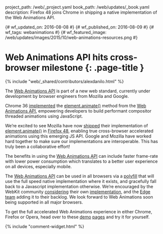 project_path: /web/_project.yaml
book_path: /web/updates/_book.yaml
description: Firefox 48 joins Chrome in shipping a native implementation of the Web Animations API.

{# wf_updated_on: 2016-08-08 #}
{# wf_published_on: 2016-08-09 #}
{# wf_tags: webanimations #}
{# wf_featured_image: /web/updates/images/2015/10/web-animations-resources.png #}

# Web Animations API hits cross-browser milestone {: .page-title }

{% include "web/_shared/contributors/alexdanilo.html" %}



The [Web Animations API](http://w3c.github.io/web-animations/) is part of a new web standard, currently under development by browser engineers from Mozilla and Google.

Chrome 36 [implemented](https://developers.google.com/web/updates/2014/05/Web-Animations-element.animate-is-now-in-Chrome-36) the [element.animate()](http://w3c.github.io/web-animations/#the-animatable-interface) method from the [Web Animations API](http://w3c.github.io/web-animations/), empowering developers to build performant compositor threaded animations using JavaScript.

We’re excited to see Mozilla have now [shipped](https://hacks.mozilla.org/2016/08/animating-like-you-just-dont-care-with-element-animate/) their implementation of [element.animate()](http://w3c.github.io/web-animations/#the-animatable-interface) in [Firefox 48](https://developer.mozilla.org/en-US/Firefox/Releases/48), enabling true cross-browser accelerated animations using this emerging JS API. Google and Mozilla have worked hard together to make sure our implementations are interoperable. This has truly been a collaborative effort!

The benefits in using the [Web Animations API](http://w3c.github.io/web-animations/) can include faster frame-rate with lower power consumption which translates to a better user experience on all devices, especially mobile.

The [Web Animations API](http://w3c.github.io/web-animations/) can be used in all browsers via a [polyfill](https://github.com/web-animations/web-animations-js/) that will use the full speed native implementation where it exists, and gracefully fall back to a Javascript implementation otherwise. We’re encouraged by the WebKit community [considering](https://webkit.org/status/#specification-web-animations) their own [implementation](https://lists.webkit.org/pipermail/webkit-dev/2015-November/027771.html), and the [Edge team](https://wpdev.uservoice.com/forums/257854-microsoft-edge-developer/suggestions/6263650-web-animations-javascript-api) adding it to their backlog. We look forward to Web Animations soon being supported in all major browsers.

To get the full accelerated Web Animations experience in either Chrome, Firefox or Opera, head over to these [demo](http://web-animations.github.io/web-animations-demos/) [pages](https://mozdevs.github.io/Animation-examples/) and try it for yourself.



{% include "comment-widget.html" %}
